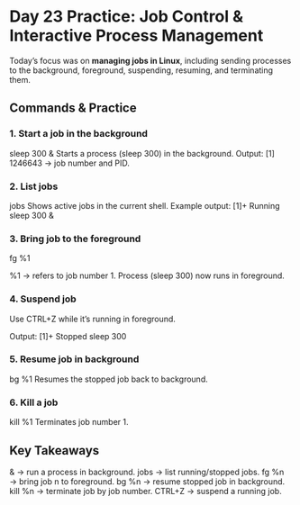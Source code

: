 # Day 23 Practice: Job Control & Interactive Process Management

Today’s focus was on **managing jobs in Linux**, including sending processes to the background, foreground, suspending, resuming, and terminating them.

## Commands & Practice

### 1. Start a job in the background
sleep 300 &
Starts a process (sleep 300) in the background.
Output: [1] 1246643 → job number and PID.

### 2. List jobs
jobs
Shows active jobs in the current shell.
Example output:
[1]+  Running                 sleep 300 &

### 3. Bring job to the foreground
fg %1

%1 → refers to job number 1.
Process (sleep 300) now runs in foreground.

### 4. Suspend job
Use CTRL+Z while it’s running in foreground.

Output:
[1]+  Stopped                 sleep 300

### 5. Resume job in background
bg %1
Resumes the stopped job back to background.

### 6. Kill a job
kill %1
Terminates job number 1.

## Key Takeaways
& → run a process in background.
jobs → list running/stopped jobs.
fg %n → bring job n to foreground.
bg %n → resume stopped job in background.
kill %n → terminate job by job number.
CTRL+Z → suspend a running job.
